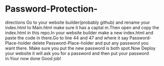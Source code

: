 # Password-Protection-
directions 
Go to your website builder(probably github) and rename your index.html to Main.html make sure it has a captal m.Then open and copy the index.html in this repo.In your website
builder make a new index.html and paste the code in there.Go to line 44 and 47 and where it say Password-Place-holder delete Password-Place-holder and put any password you want there.
Make sure you put the new password is both spot.Now Deploy your website it will ask you for a password  and then put your password in.Your now done Good job!
